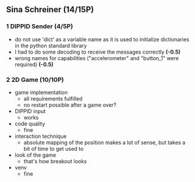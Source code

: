 ## Sina Schreiner (14/15P)

### 1 DIPPID Sender (4/5P)

 * do not use 'dict' as a variable name as it is used to initialize dictionaries in the python standard library
 * I had to do some decoding to receive the messages correctly **(-0.5)**
 * wrong names for capabilities ("accelerometer" and "button_1" were required) **(-0.5)**

### 2 2D Game (10/10P)

 * game implementation
   * all requirements fulfilled
   * no restart possible after a game over?
 * DIPPID input
   * works
 * code quality
   * fine
 * interaction technique
   * absolute mapping of the position makes a lot of sense, but takes a bit of time to get used to
 * look of the game
   * that's how breakout looks
 * venv
   * fine
